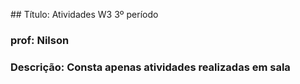 #﻿# Título: Atividades W3 3º período
### prof: Nilson 
### Descrição: Consta apenas atividades realizadas em sala
